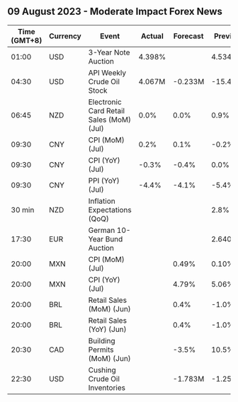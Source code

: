 ## 09 August 2023 - Moderate Impact Forex News

| Time (GMT+8) | Currency | Event | Actual | Forecast | Previous |
|------|----------|-------|--------|----------|----------|
| 01:00 | USD | 3-Year Note Auction | 4.398% |  | 4.534% |
| 04:30 | USD | API Weekly Crude Oil Stock | 4.067M | -0.233M | -15.400M |
| 06:45 | NZD | Electronic Card Retail Sales (MoM) (Jul) | 0.0% | 0.0% | 0.9% |
| 09:30 | CNY | CPI (MoM) (Jul) | 0.2% | 0.1% | -0.2% |
| 09:30 | CNY | CPI (YoY) (Jul) | -0.3% | -0.4% | 0.0% |
| 09:30 | CNY | PPI (YoY) (Jul) | -4.4% | -4.1% | -5.4% |
| 30 min | NZD | Inflation Expectations (QoQ) |  |  | 2.8% |
| 17:30 | EUR | German 10-Year Bund Auction |  |  | 2.640% |
| 20:00 | MXN | CPI (MoM) (Jul) |  | 0.49% | 0.10% |
| 20:00 | MXN | CPI (YoY) (Jul) |  | 4.79% | 5.06% |
| 20:00 | BRL | Retail Sales (MoM) (Jun) |  | 0.4% | -1.0% |
| 20:00 | BRL | Retail Sales (YoY) (Jun) |  | 0.4% | -1.0% |
| 20:30 | CAD | Building Permits (MoM) (Jun) |  | -3.5% | 10.5% |
| 22:30 | USD | Cushing Crude Oil Inventories |  | -1.783M | -1.259M |
